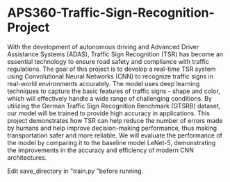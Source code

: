 # APS360-Traffic-Sign-Recognition-Project
With the development of autonomous driving and Advanced Driver Assistance Systems (ADAS), Traffic Sign Recognition (TSR) has become an essential technology to ensure road safety and compliance with traffic regulations. The goal of this project is to develop a real-time TSR system using Convolutional Neural Networks (CNN) to recognize traffic signs in real-world environments accurately. The model uses deep learning techniques to capture the basic features of traffic signs - shape and color, which will effectively handle a wide range of challenging conditions. By utilizing the German Traffic Sign Recognition Benchmark (GTSRB) dataset, our model will be trained to provide high accuracy in applications. This project demonstrates how TSR can help reduce the number of errors made by humans and help improve decision-making performance, thus making transportation safer and more reliable. We will evaluate the performance of the model by comparing it to the baseline model LeNet-5, demonstrating the improvements in the accuracy and efficiency of modern CNN architectures.


Edit save_directory in "train.py "before running.
